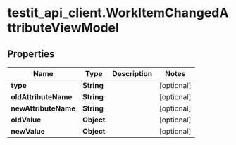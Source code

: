 # testit_api_client.WorkItemChangedAttributeViewModel

## Properties

Name | Type | Description | Notes
------------ | ------------- | ------------- | -------------
**type** | **String** |  | [optional] 
**oldAttributeName** | **String** |  | [optional] 
**newAttributeName** | **String** |  | [optional] 
**oldValue** | **Object** |  | [optional] 
**newValue** | **Object** |  | [optional] 


